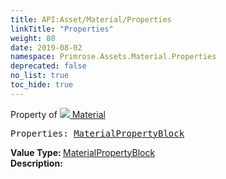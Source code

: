 ```yaml
---
title: API:Asset/Material/Properties
linkTitle: "Properties"
weight: 80
date: 2019-08-02
namespace: Primrose.Assets.Material.Properties
deprecated: false
no_list: true
toc_hide: true
---
```

Property of <a href="/docs/api-reference/Class/Material"><img src="/icons/silk/default.png"/>&nbsp;Material</a>
<pre class="method-declaration">
Properties: <a class="type" href="/docs/api-reference/Misc/MaterialPropertyBlock">MaterialPropertyBlock</a></pre>
<b>Value Type: </b>
<a class="type" href="/docs/api-reference/Misc/MaterialPropertyBlock">MaterialPropertyBlock</a>
<br/>
<b>Description: </b>